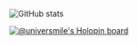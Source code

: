 ![GitHub stats](https://github-readme-stats.vercel.app/api?username=universmile&hide=stars&count_private=trueshow_icons=true&theme=gotham)

[![@universmile's Holopin board](https://holopin.me/universmile)](https://holopin.io/@universmile)
